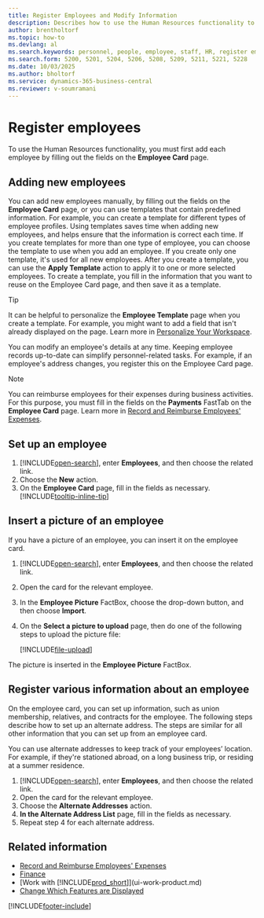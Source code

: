 ```yaml
---
title: Register Employees and Modify Information
description: Describes how to use the Human Resources functionality to register new personnel or edit employee information for existing staff.
author: brentholtorf
ms.topic: how-to
ms.devlang: al
ms.search.keywords: personnel, people, employee, staff, HR, register employees
ms.search.form: 5200, 5201, 5204, 5206, 5208, 5209, 5211, 5221, 5228
ms.date: 10/03/2025
ms.author: bholtorf
ms.service: dynamics-365-business-central
ms.reviewer: v-soumramani
---
```


# Register employees

To use the Human Resources functionality, you must first add each employee by filling out the fields on the **Employee Card** page.

## Adding new employees

You can add new employees manually, by filling out the fields on the **Employee Card** page, or you can use templates that contain predefined information. For example, you can create a template for different types of employee profiles. Using templates saves time when adding new employees, and helps ensure that the information is correct each time. If you create templates for more than one type of employee, you can choose the template to use when you add an employee. If you create only one template, it's used for all new employees. After you create a template, you can use the **Apply Template** action to apply it to one or more selected employees. To create a template, you fill in the information that you want to reuse on the Employee Card page, and then save it as a template.

> [!TIP]
> It can be helpful to personalize the **Employee Template** page when you create a template. For example, you might want to add a field that isn't already displayed on the page. Learn more in [Personalize Your Workspace](ui-personalization-user.md#start-personalizing-by-using-the-personalization-mode).

You can modify an employee's details at any time. Keeping employee records up-to-date can simplify personnel-related tasks. For example, if an employee's address changes, you register this on the Employee Card page.

> [!NOTE]  
> You can reimburse employees for their expenses during business activities. For this purpose, you must fill in the fields on the **Payments** FastTab on the **Employee Card** page. Learn more in [Record and Reimburse Employees' Expenses](finance-how-record-reimburse-employee-expenses.md).

## Set up an employee

1. [!INCLUDE[open-search](includes/open-search.md)], enter **Employees**, and then choose the related link.
2. Choose the **New** action.
3. On the **Employee Card** page, fill in the fields as necessary. [!INCLUDE[tooltip-inline-tip](includes/tooltip-inline-tip_md.md)]

## Insert a picture of an employee

If you have a picture of an employee, you can insert it on the employee card.

1. [!INCLUDE[open-search](includes/open-search.md)], enter **Employees**, and then choose the related link.
2. Open the card for the relevant employee.
3. In the **Employee Picture** FactBox, choose the drop-down button, and then choose **Import**.
4. On the **Select a picture to upload** page, then do one of the following steps to upload the picture file:

   [!INCLUDE[file-upload](includes/file-upload.md)]

The picture is inserted in the **Employee Picture** FactBox.

## Register various information about an employee

On the employee card, you can set up information, such as union membership, relatives, and contracts for the employee. The following steps describe how to set up an alternate address. The steps are similar for all other information that you can set up from an employee card.

You can use alternate addresses to keep track of your employees’ location. For example, if they're stationed abroad, on a long business trip, or residing at a summer residence.

1. [!INCLUDE[open-search](includes/open-search.md)], enter **Employees**, and then choose the related link.
2. Open the card for the relevant employee.
3. Choose the **Alternate Addresses** action.
4. **In the Alternate Address List** page, fill in the fields as necessary.
5. Repeat step 4 for each alternate address.

## Related information

- [Record and Reimburse Employees' Expenses](finance-how-record-reimburse-employee-expenses.md)  
- [Finance](finance.md)  
- [Work with [!INCLUDE[prod_short](includes/prod_short.md)]](ui-work-product.md)  
- [Change Which Features are Displayed](ui-experiences.md)

[!INCLUDE[footer-include](includes/footer-banner.md)]
